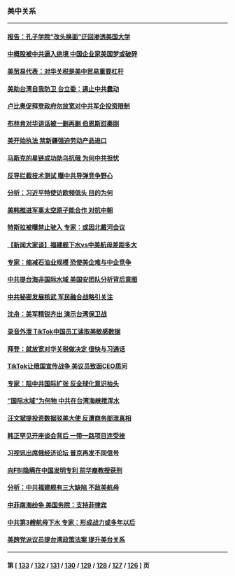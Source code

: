 ### 美中关系
---
#### [报告：孔子学院“改头换面”迂回渗透美国大学](../../pages/nf1412576/n13765285.md) 
#### [中概股被中共逼入绝境 中国企业家美国梦或破碎](../../pages/nf1412576/n13765287.md) 
#### [美贸易代表：对华关税是美中贸易重要杠杆](../../pages/nf1412576/n13765279.md) 
#### [美助台湾自我防卫 台立委：遏止中共蠢动](../../pages/nf1412576/n13764202.md) 
#### [卢比奥促拜登政府勿放宽对中共军企投资限制](../../pages/nf1412576/n13764949.md) 
#### [布林肯对华讲话被一删再删 伯恩斯怼秦刚](../../pages/nf1412576/n13764796.md) 
#### [美开始执法 禁新疆强迫劳动产品进口](../../pages/nf1412576/n13764649.md) 
#### [马斯克的星链成功助乌抗俄 为何中共担忧](../../pages/nf1412576/n13764450.md) 
#### [反导拦截技术测试 曝中共导弹竞争野心](../../pages/nf1412576/n13764411.md) 
#### [分析：习近平特使访欧频低头 目的为何](../../pages/nf1412576/n13763703.md) 
#### [美韩推进军事太空原子能合作 对抗中朝](../../pages/nf1412576/n13764032.md) 
#### [特斯拉被曝禁止驶入 专家：或因北戴河会议](../../pages/nf1412576/n13763699.md) 
#### [【新闻大家谈】福建舰下水vs中美航母差距多大](../../pages/nf1412576/n13763172.md) 
#### [专家：缩减石油业规模 恐使美企难与中企竞争](../../pages/nf1412576/n13763425.md) 
#### [中共提台海非国际水域 美国安团队分析背后意图](../../pages/nf1412576/n13762899.md) 
#### [中共秘密发展核武 军民融合战略引关注](../../pages/nf1412576/n13762850.md) 
#### [沈舟：美军精锐齐出 演示台湾保卫战](../../pages/nf1412576/n13762508.md) 
#### [录音外泄 TikTok中国员工读取美敏感数据](../../pages/nf1412576/n13762495.md) 
#### [拜登：就放宽对华关税做决定 很快与习通话](../../pages/nf1412576/n13762428.md) 
#### [TikTok让俄国宣传战争 美议员致函CEO质问](../../pages/nf1412576/n13762112.md) 
#### [专家：阻中共国际扩张 反全球化意识抬头](../../pages/nf1412576/n13761868.md) 
#### [“国际水域”为何物 中共在台湾海峡搅浑水](../../pages/nf1412576/n13762058.md) 
#### [汪文斌提投资数据驳美大使 反遭商务部泄真相](../../pages/nf1412576/n13761701.md) 
#### [韩正罕见开座谈会背后 一带一路项目连受挫](../../pages/nf1412576/n13761858.md) 
#### [习视讯出席俄经济论坛 普京再发不同信号](../../pages/nf1412576/n13761933.md) 
#### [向FBI隐瞒在中国发明专利 前华裔教授获刑](../../pages/nf1412576/n13761839.md) 
#### [分析：中共福建舰有三大缺陷 不敌美航母](../../pages/nf1412576/n13761846.md) 
#### [中菲南海纷争 美国务院：支持菲律宾](../../pages/nf1412576/n13761795.md) 
#### [中共第3艘航母下水 专家：形成战力或多年以后](../../pages/nf1412576/n13761788.md) 
#### [美跨党派议员提台湾政策法案 提升美台关系](../../pages/nf1412576/n13761597.md) 

---
#### 第 [ [133](./133.md) / [132](./132.md) / [131](./131.md) / [130](./130.md) / [129](./129.md) / [128](./128.md) / [127](./127.md) / [126](./126.md) ] 页
